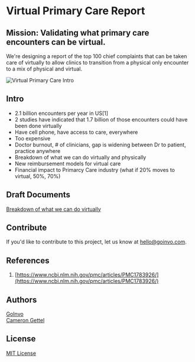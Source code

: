 # Virtual Primary Care Report
## Mission: Validating what primary care encounters can be virtual.
We're designing a report of the top 100 chief complaints that can be taken care of virtually to allow clinics to transition from a physical only encounter to a mix of physical and virtual.

![Virtual Primary Care Intro](https://github.com/goinvo/VirtualPrimaryCare/blob/master/documents/virtual_primary_care_intro.png)

## Intro
 - 2.1 billion encounters per year in US[1]
 - 2 studies have indicated that 1.7 billion of those encounters could have been done virtually  
 - Have cell phone, have access to care, everywhere  
 - Too expensive  
 - Doctor burnout, # of clinicians, gap is widening between Dr to patient, practice anywhere  
 - Breakdown of what we can do virtually and physically  
 - New reimbursement models for virtual care  
 - Financial impact to Primarcy Care industry (what if 20% moves to virtual, 50%, 70%)

## Draft Documents
[Breakdown of what we can do virtually](https://docs.google.com/spreadsheets/d/1pez_Wy8TnsMmifLU1xFrJ87b1SoH65OnwL6eQUiNy_A/edit?usp=sharing)

## Contribute
If you'd like to contribute to this project, let us know at hello@goinvo.com.

## References
1. [https://www.ncbi.nlm.nih.gov/pmc/articles/PMC1783926/](https://www.ncbi.nlm.nih.gov/pmc/articles/PMC1783926/)  

## Authors
[GoInvo](https://www.goinvo.com)  
[Cameron Gettel](https://www.linkedin.com/in/cameron-gettel-765b6b62/)

## License
[MIT License](LICENSE)
